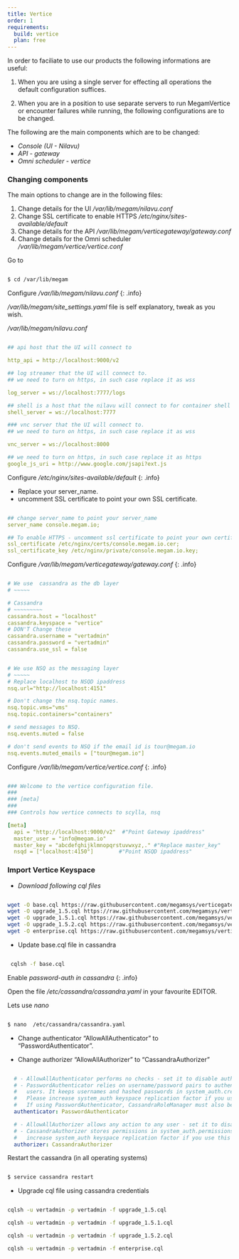 ```yaml
---
title: Vertice
order: 1
requirements:
  build: vertice
  plan: free
---
```


In order to faciliate to use our products the following informations are useful:

1. When you are using a single server for effecting all operations the  default configuration suffices.

2. When you are in a position to use separate servers to run MegamVertice or encounter failures while running, the following configurations are to be changed.

The following are the main components which are to be changed:

- *Console (UI - Nilavu)*
- *API - gateway*
- *Omni scheduler - vertice*

### Changing components

The main options to change are in the following files:

1. Change details for the UI               */var/lib/megam/nilavu.conf*
2. Change SSL certificate to enable HTTPS  */etc/nginx/sites-available/default*
3. Change details for the API              */var/lib/megam/verticegateway/gateway.conf*
4. Change details for the Omni scheduler   */var/lib/megam/vertice/vertice.conf*

Go to

```bash

$ cd /var/lib/megam

```

Configure */var/lib/megam/nilavu.conf*
{: .info}

*/var/lib/megam/site_settings.yaml* file is self explanatory, tweak as you wish.

*/var/lib/megam/nilavu.conf*

~~~yaml

## api host that the UI will connect to

http_api = http://localhost:9000/v2

## log streamer that the UI will connect to.
## we need to turn on https, in such case replace it as wss

log_server = ws://localhost:7777/logs

## shell is a host that the nilavu will connect to for container shell prombt
shell_server = ws://localhost:7777

### vnc server that the UI will connect to.
## we need to turn on https, in such case replace it as wss

vnc_server = ws://localhost:8000

## we need to turn on https, in such case replace it as https
google_js_uri = http://www.google.com/jsapi?ext.js

~~~

Configure */etc/nginx/sites-available/default*
{: .info}

- Replace your server_name.
- uncomment SSL certificate to point your own SSL certificate.

~~~yaml

## change server_name to point your server_name
server_name console.megam.io;

## To enable HTTPS - uncomment ssl certificate to point your own certificate.
ssl_certificate /etc/nginx/certs/console.megam.io.cer;
ssl_certificate_key /etc/nginx/private/console.megam.io.key;

~~~

Configure */var/lib/megam/verticegateway/gateway.conf*
{: .info}

~~~yaml

# We use  cassandra as the db layer
# ~~~~~

# Cassandra
# ~~~~~~~~~
cassandra.host = "localhost"
cassandra.keyspace = "vertice"
# DON'T Change these
cassandra.username = "vertadmin"
cassandra.password = "vertadmin"
cassandra.use_ssl = false

~~~

~~~yaml

# We use NSQ as the messaging layer
# ~~~~~
# Replace localhost to NSQD ipaddress
nsq.url="http://localhost:4151"

# Don't change the nsq.topic names.
nsq.topic.vms="vms"
nsq.topic.containers="containers"

# send messages to NSQ.
nsq.events.muted = false

# don't send events to NSQ if the email id is tour@megam.io
nsq.events.muted_emails = ["tour@megam.io"]

~~~

Configure */var/lib/megam/vertice/vertice.conf*
{: .info}

~~~yaml

### Welcome to the vertice configuration file.
###
### [meta]
###
### Controls how vertice connects to scylla, nsq

[meta]
  api = "http://localhost:9000/v2"  #"Point Gateway ipaddress"
  master_user = "info@megam.io"
  master_key = "abcdefghijklmnopqrstuvwxyz,." #"Replace master_key"
  nsqd = ["localhost:4150"]        #"Point NSQD ipaddress"

~~~

###  Import Vertice Keyspace

- *Download following cql files*

~~~bash

wget -O base.cql https://raw.githubusercontent.com/megamsys/verticegateway/1.5.2/db/base.cql
wget -O upgrade_1.5.cql https://raw.githubusercontent.com/megamsys/verticegateway/1.5.2/db/1.5.cql
wget -O upgrade_1.5.1.cql https://raw.githubusercontent.com/megamsys/verticegateway/1.5.2/db/1.5.1.cql
wget -O upgrade_1.5.2.cql https://raw.githubusercontent.com/megamsys/verticegateway/1.5.2/db/1.5.2.cql
wget -O enterprise.cql https://raw.githubusercontent.com/megamsys/verticegateway/1.5.2/db/ee.cql

~~~

- Update base.cql file in cassandra

~~~bash

 cqlsh -f base.cql

~~~

Enable *password-auth in cassandra*
{: .info}

Open the file */etc/cassandra/cassandra.yaml* in your favourite EDITOR.

Lets use *nano*

~~~bash

$ nano  /etc/cassandra/cassandra.yaml

~~~

- Change authenticator  “AllowAllAuthenticator” to “PasswordAuthenticator”.

- Change authorizer “AllowAllAuthorizer” to “CassandraAuthorizer”

~~~yaml

  # - AllowAllAuthenticator performs no checks - set it to disable authentication.
  # - PasswordAuthenticator relies on username/password pairs to authenticate
  #   users. It keeps usernames and hashed passwords in system_auth.credentials table.
  #   Please increase system_auth keyspace replication factor if you use this authenticator.
  #   If using PasswordAuthenticator, CassandraRoleManager must also be used (see below)
  authenticator: PasswordAuthenticator

  # - AllowAllAuthorizer allows any action to any user - set it to disable authorization.
  # - CassandraAuthorizer stores permissions in system_auth.permissions table. Please
  #   increase system_auth keyspace replication factor if you use this authorizer.
  authorizer: CassandraAuthorizer

~~~


Restart the cassandra (in all operating systems)

~~~bash

$ service cassandra restart

~~~

- Upgrade cql file using cassandra credentials

~~~bash

cqlsh -u vertadmin -p vertadmin -f upgrade_1.5.cql

cqlsh -u vertadmin -p vertadmin -f upgrade_1.5.1.cql

cqlsh -u vertadmin -p vertadmin -f upgrade_1.5.2.cql

cqlsh -u vertadmin -p vertadmin -f enterprise.cql

~~~
